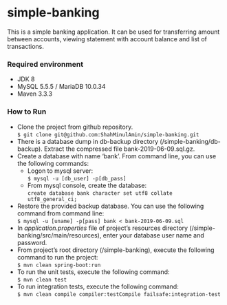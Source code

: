 # simple-banking
This is a simple banking application. It can be used for transferring amount between accounts, viewing statement with account balance and list of transactions.

### Required environment 
  * JDK 8
  * MySQL 5.5.5 / MariaDB 10.0.34
  * Maven 3.3.3 
  
### How to Run
  * Clone the project from github repository.   
  `$ git clone git@github.com:ShahMinulAmin/simple-banking.git` 
  * There is a database dump in db-backup directory (/simple-banking/db-backup). Extract the compressed file bank-2019-06-09.sql.gz.
  * Create a database with name ‘bank’. From command line, you can use the following commands:
    * Logon to mysql server:  
    `$ mysql -u [db_user] -p[db_pass]`
    * From mysql console, create the database:   
    `create database bank character set utf8 collate utf8_general_ci;`
  * Restore the provided backup database. You can use the following command from command line:  
  `$ mysql -u [uname] -p[pass] bank < bank-2019-06-09.sql`
  * In *application.properties* file of project’s resources directory (/simple-banking/src/main/resources), enter your database user name and password.
  * From project’s root directory (/simple-banking), execute the following command to run the project:  
  `$ mvn clean spring-boot:run`
  * To run the unit tests, execute the following command:  
  `$ mvn clean test`
  * To run integration tests, execute the following command:  
  `$ mvn clean compile compiler:testCompile failsafe:integration-test`  
